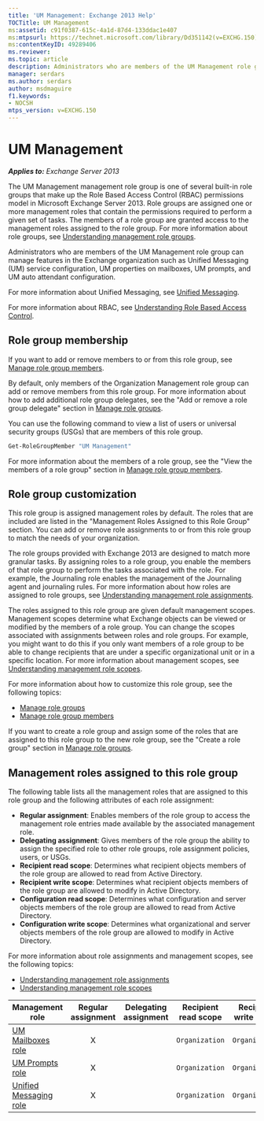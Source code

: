 ```yaml
---
title: 'UM Management: Exchange 2013 Help'
TOCTitle: UM Management
ms:assetid: c91f0387-615c-4a1d-87d4-133ddac1e407
ms:mtpsurl: https://technet.microsoft.com/library/Dd351142(v=EXCHG.150)
ms:contentKeyID: 49289406
ms.reviewer: 
ms.topic: article
description: Administrators who are members of the UM Management role group in Microsoft Exchange Server can manage UM features in the Exchange organization such as service configuration, properties on mailboxes, prompts, and auto attendant configuration  
manager: serdars
ms.author: serdars
author: msdmaguire
f1.keywords:
- NOCSH
mtps_version: v=EXCHG.150
---
```


# UM Management

_**Applies to:** Exchange Server 2013_

The UM Management management role group is one of several built-in role groups that make up the Role Based Access Control (RBAC) permissions model in Microsoft Exchange Server 2013. Role groups are assigned one or more management roles that contain the permissions required to perform a given set of tasks. The members of a role group are granted access to the management roles assigned to the role group. For more information about role groups, see [Understanding management role groups](understanding-management-role-groups-exchange-2013-help.md).

Administrators who are members of the UM Management role group can manage features in the Exchange organization such as Unified Messaging (UM) service configuration, UM properties on mailboxes, UM prompts, and UM auto attendant configuration.

For more information about Unified Messaging, see [Unified Messaging](unified-messaging-exchange-2013-help.md).

For more information about RBAC, see [Understanding Role Based Access Control](understanding-role-based-access-control-exchange-2013-help.md).

## Role group membership

If you want to add or remove members to or from this role group, see [Manage role group members](manage-role-group-members-exchange-2013-help.md).

By default, only members of the Organization Management role group can add or remove members from this role group. For more information about how to add additional role group delegates, see the "Add or remove a role group delegate" section in [Manage role groups](manage-role-groups-exchange-2013-help.md).

You can use the following command to view a list of users or universal security groups (USGs) that are members of this role group.

```powershell
Get-RoleGroupMember "UM Management"
```

For more information about the members of a role group, see the "View the members of a role group" section in [Manage role group members](manage-role-group-members-exchange-2013-help.md).

## Role group customization

This role group is assigned management roles by default. The roles that are included are listed in the "Management Roles Assigned to this Role Group" section. You can add or remove role assignments to or from this role group to match the needs of your organization.

The role groups provided with Exchange 2013 are designed to match more granular tasks. By assigning roles to a role group, you enable the members of that role group to perform the tasks associated with the role. For example, the Journaling role enables the management of the Journaling agent and journaling rules. For more information about how roles are assigned to role groups, see [Understanding management role assignments](understanding-management-role-assignments-exchange-2013-help.md).

The roles assigned to this role group are given default management scopes. Management scopes determine what Exchange objects can be viewed or modified by the members of a role group. You can change the scopes associated with assignments between roles and role groups. For example, you might want to do this if you only want members of a role group to be able to change recipients that are under a specific organizational unit or in a specific location. For more information about management scopes, see [Understanding management role scopes](understanding-management-role-scopes-exchange-2013-help.md).

For more information about how to customize this role group, see the following topics:

- [Manage role groups](manage-role-groups-exchange-2013-help.md)
- [Manage role group members](manage-role-group-members-exchange-2013-help.md)

If you want to create a role group and assign some of the roles that are assigned to this role group to the new role group, see the "Create a role group" section in [Manage role groups](manage-role-groups-exchange-2013-help.md).

## Management roles assigned to this role group

The following table lists all the management roles that are assigned to this role group and the following attributes of each role assignment:

- **Regular assignment**: Enables members of the role group to access the management role entries made available by the associated management role.
- **Delegating assignment**: Gives members of the role group the ability to assign the specified role to other role groups, role assignment policies, users, or USGs.
- **Recipient read scope**: Determines what recipient objects members of the role group are allowed to read from Active Directory.
- **Recipient write scope**: Determines what recipient objects members of the role group are allowed to modify in Active Directory.
- **Configuration read scope**: Determines what configuration and server objects members of the role group are allowed to read from Active Directory.
- **Configuration write scope**: Determines what organizational and server objects members of the role group are allowed to modify in Active Directory.

For more information about role assignments and management scopes, see the following topics:

- [Understanding management role assignments](understanding-management-role-assignments-exchange-2013-help.md)
- [Understanding management role scopes](understanding-management-role-scopes-exchange-2013-help.md)

|Management role|Regular assignment|Delegating assignment|Recipient read scope|Recipient write scope|Configuration read scope|Configuration write scope|
|---|:---:|:---:|---|---|---|---|
|[UM Mailboxes role](um-mailboxes-role-exchange-2013-help.md)|X||`Organization`|`Organization`|`OrganizationConfig`|`OrganizationConfig`|
|[UM Prompts role](um-prompts-role-exchange-2013-help.md)|X||`Organization`|`Organization`|`OrganizationConfig`|`OrganizationConfig`|
|[Unified Messaging role](unified-messaging-role-exchange-2013-help.md)|X||`Organization`|`Organization`|`OrganizationConfig`|`OrganizationConfig`|
